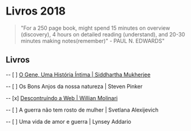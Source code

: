 # Livros 2018

> "For a 250 page book, might spend 15 minutes on overview (discovery), 4 hours on detailed reading (understand), and 20-30 minutes making notes(remember)" - PAUL N. EDWARDS" 


## Livros

-- [ ] [O Gene, Uma História Íntima | Siddhartha Mukherjee](https://github.com/akliemke/dailylog/blob/master/2018/Livros/Livros/o_gene_siddartha.md) 

-- [ ] Os Bons Anjos da nossa natureza |  Steven Pinker

-- [x] [Descontruíndo a Web | Willian Molinari](https://github.com/akliemke/dailylog/blob/master/2018/Livros/Livros/desconstruindo_a_web.md) 

-- [ ] A guerra não tem rosto de mulher | Svetlana Alexijevich

-- [ ] Uma vida de amor e guerra | Lynsey Addario
